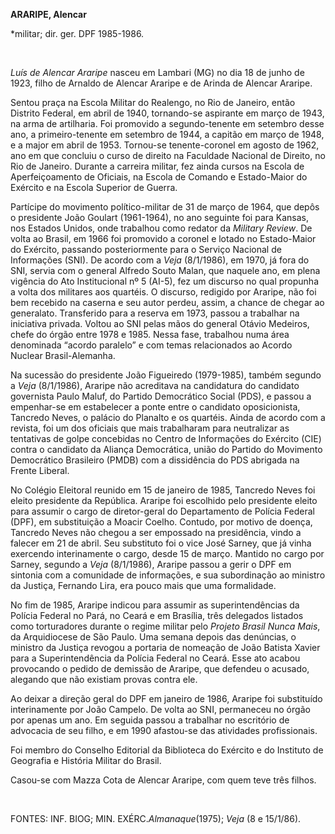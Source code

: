 **ARARIPE, Alencar**

\*militar; dir. ger. DPF 1985-1986.

 

*Luís de Alencar Araripe* nasceu em Lambari (MG) no dia 18 de junho de
1923, filho de Arnaldo de Alencar Araripe e de Arinda de Alencar
Araripe.

Sentou praça na Escola Militar do Realengo, no Rio de Janeiro, então
Distrito Federal, em abril de 1940, tornando-se aspirante em março de
1943, na arma de artilharia. Foi promovido a segundo-tenente em setembro
desse ano, a primeiro-tenente em setembro de 1944, a capitão em março de
1948, e a major em abril de 1953. Tornou-se tenente-coronel em agosto de
1962, ano em que concluiu o curso de direito na Faculdade Nacional de
Direito, no Rio de Janeiro. Durante a carreira militar, fez ainda cursos
na Escola de Aperfeiçoamento de Oficiais, na Escola de Comando e
Estado-Maior do Exército e na Escola Superior de Guerra.

Partícipe do movimento político-militar de 31 de março de 1964, que
depôs o presidente João Goulart (1961-1964), no ano seguinte foi para
Kansas, nos Estados Unidos, onde trabalhou como redator da *Military
Review*. De volta ao Brasil, em 1966 foi promovido a coronel e lotado no
Estado-Maior do Exército, passando posteriormente para o Serviço
Nacional de Informações (SNI). De acordo com a *Veja* (8/1/1986), em
1970, já fora do SNI, servia com o general Alfredo Souto Malan, que
naquele ano, em plena vigência do Ato Institucional nº 5 (AI-5), fez um
discurso no qual propunha a volta dos militares aos quartéis. O
discurso, redigido por Araripe, não foi bem recebido na caserna e seu
autor perdeu, assim, a chance de chegar ao generalato. Transferido para
a reserva em 1973, passou a trabalhar na iniciativa privada. Voltou ao
SNI pelas mãos do general Otávio Medeiros, chefe do órgão entre 1978 e
1985. Nessa fase, trabalhou numa área denominada “acordo paralelo” e com
temas relacionados ao Acordo Nuclear Brasil-Alemanha.

Na sucessão do presidente João Figueiredo (1979-1985), também segundo a
*Veja* (8/1/1986), Araripe não acreditava na candidatura do candidato
governista Paulo Maluf, do Partido Democrático Social (PDS), e passou a
empenhar-se em estabelecer a ponte entre o candidato oposicionista,
Tancredo Neves, o palácio do Planalto e os quartéis. Ainda de acordo com
a revista, foi um dos oficiais que mais trabalharam para neutralizar as
tentativas de golpe concebidas no Centro de Informações do Exército
(CIE) contra o candidato da Aliança Democrática, união do Partido do
Movimento Democrático Brasileiro (PMDB) com a dissidência do PDS
abrigada na Frente Liberal.

No Colégio Eleitoral reunido em 15 de janeiro de 1985, Tancredo Neves
foi eleito presidente da República. Araripe foi escolhido pelo
presidente eleito para assumir o cargo de diretor-geral do Departamento
de Polícia Federal (DPF), em substituição a Moacir Coelho. Contudo, por
motivo de doença, Tancredo Neves não chegou a ser empossado na
presidência, vindo a falecer em 21 de abril. Seu substituto foi o vice
José Sarney, que já vinha exercendo interinamente o cargo, desde 15 de
março. Mantido no cargo por Sarney, segundo a *Veja* (8/1/1986), Araripe
passou a gerir o DPF em sintonia com a comunidade de informações, e sua
subordinação ao ministro da Justiça, Fernando Lira, era pouco mais que
uma formalidade.

No fim de 1985, Araripe indicou para assumir as superintendências da
Polícia Federal no Pará, no Ceará e em Brasília, três delegados listados
como torturadores durante o regime militar pelo *Projeto Brasil Nunca
Mais*, da Arquidiocese de São Paulo. Uma semana depois das denúncias, o
ministro da Justiça revogou a portaria de nomeação de João Batista
Xavier para a Superintendência da Polícia Federal no Ceará. Esse ato
acabou provocando o pedido de demissão de Araripe, que defendeu o
acusado, alegando que não existiam provas contra ele.

Ao deixar a direção geral do DPF em janeiro de 1986, Araripe foi
substituído interinamente por João Campelo. De volta ao SNI, permaneceu
no órgão por apenas um ano. Em seguida passou a trabalhar no escritório
de advocacia de seu filho, e em 1990 afastou-se das atividades
profissionais.

Foi membro do Conselho Editorial da Biblioteca do Exército e do
Instituto de Geografia e História Militar do Brasil.

Casou-se com Mazza Cota de Alencar Araripe, com quem teve três filhos.

 

FONTES: INF. BIOG; MIN. EXÉRC.*Almanaque*(1975); *Veja* (8 e 15/1/86).

 
